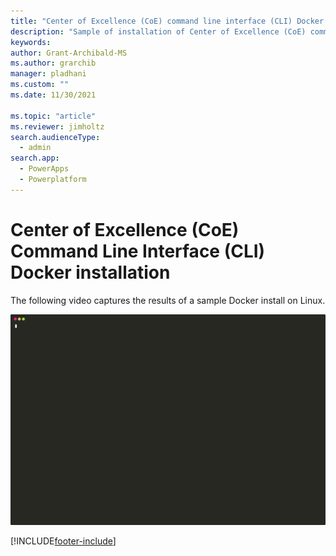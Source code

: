 ```yaml
---
title: "Center of Excellence (CoE) command line interface (CLI) Docker installation"
description: "Sample of installation of Center of Excellence (CoE) command line interface (CLI) to a Linux Docker image"
keywords: 
author: Grant-Archibald-MS
ms.author: grarchib
manager: pladhani
ms.custom: ""
ms.date: 11/30/2021

ms.topic: "article"
ms.reviewer: jimholtz
search.audienceType: 
  - admin
search.app: 
  - PowerApps
  - Powerplatform
---
```


# Center of Excellence (CoE) Command Line Interface (CLI) Docker installation

The following video captures the results of a sample Docker install on Linux.

![Docker install](./media/install-docker.svg)

[!INCLUDE[footer-include](../../../includes/footer-banner.md)]
